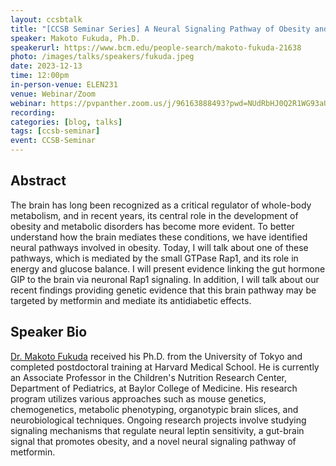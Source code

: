 ```yaml
---
layout: ccsbtalk
title: "[CCSB Seminar Series] A Neural Signaling Pathway of Obesity and Type 2 Diabetes"
speaker: Makoto Fukuda, Ph.D.
speakerurl: https://www.bcm.edu/people-search/makoto-fukuda-21638
photo: /images/talks/speakers/fukuda.jpeg
date: 2023-12-13
time: 12:00pm
in-person-venue: ELEN231
venue: Webinar/Zoom
webinar: https://pvpanther.zoom.us/j/96163888493?pwd=NUdRbHJ0Q2R1WG93aUZQUFBwZll6dz09&from=addon
recording: 
categories: [blog, talks]
tags: [ccsb-seminar]
event: CCSB-Seminar
---
```




## Abstract

The brain has long been recognized as a critical regulator of whole-body metabolism, and in recent years, its central role in the development of obesity and metabolic disorders has become more evident. To better understand how the brain mediates these conditions, we have identified neural pathways involved in obesity. Today, I will talk about one of these pathways, which is mediated by the small GTPase Rap1, and its role in energy and glucose balance. I will present evidence linking the gut hormone GIP to the brain via neuronal Rap1 signaling. In addition, I will talk about our recent findings providing genetic evidence that this brain pathway may be targeted by metformin and mediate its antidiabetic effects.



## Speaker Bio

[Dr. Makoto Fukuda](https://www.bcm.edu/people-search/makoto-fukuda-21638) received his Ph.D. from the University of Tokyo and completed postdoctoral training at Harvard Medical School. He is currently an Associate Professor in the Children's Nutrition Research Center, Department of Pediatrics, at Baylor College of Medicine. His research program utilizes various approaches such as mouse genetics, chemogenetics, metabolic phenotyping, organotypic brain slices, and neurobiological techniques. Ongoing research projects involve studying signaling mechanisms that regulate neural leptin sensitivity, a gut-brain signal that promotes obesity, and a novel neural signaling pathway of metformin.

